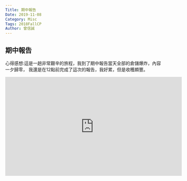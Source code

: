 ```yaml
---
Title: 期中報告
Date: 2019-11-08 
Category: Misc
Tags: 2018FallCP
Author: 曾信誠
---
```


期中報告
----
心得感想:這是一趟非常艱辛的旅程，我到了期中報告當天全部的倉儲爆炸，內容一夕歸零，
我還是在12點前完成了這次的報告，我好累，但是收穫頗豐。

<iframe width="560" height="315" src="https://www.youtube.com/embed/twk2Sa3rit4" frameborder="0" allow="accelerometer; autoplay; encrypted-media; gyroscope; picture-in-picture" allowfullscreen></iframe>